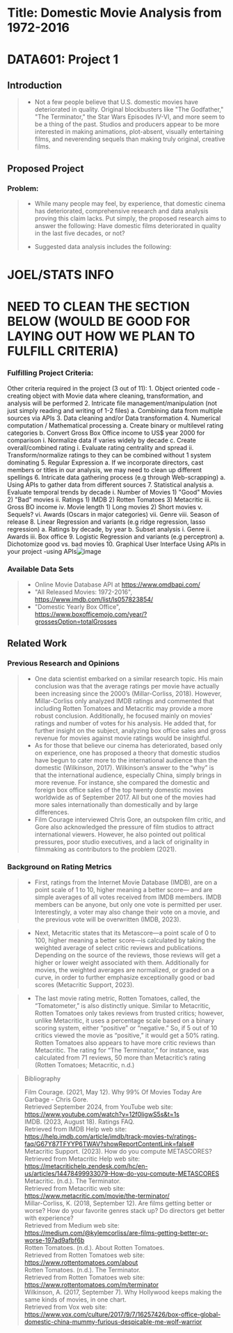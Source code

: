 # Title: Domestic Movie Analysis from 1972-2016<br>
# DATA601: Project 1

## Introduction

>* Not a few people believe that U.S. domestic movies have deteriorated in quality.  Original blockbusters like "The Godfather," "The Terminator," the Star Wars Episodes IV-VI, and more seem to be a thing of the past.  Studios and producers appear to be more interested in making animations, plot-absent, visually entertaining films, and neverending sequels than making truly original, creative films.

## Proposed Project

### Problem:

>* While many people may feel, by experience, that domestic cinema has deteriorated, comprehensive research and data analysis proving this claim lacks.  Put simply, the proposed research aims to answer the following: Have domestic films deteriorated in quality in the last five decades, or not? <br>
>
>* Suggested data analysis includes the following:<br>

# JOEL/STATS INFO

# NEED TO CLEAN THE SECTION BELOW (WOULD BE GOOD FOR LAYING OUT HOW WE PLAN TO FULFILL CRITERIA)

### Fulfilling Project Criteria:

Other criteria required in the project (3 out of 11):
	1. Object oriented code - creating object with Movie data where cleaning, transformation, and analysis will be performed 
	2. Intricate file management/manipulation (not just simply reading and writing of 1-2 files)
		a. Combining data from multiple sources via APIs
	3. Data cleaning and/or Data transformation
	4. Numerical computation / Mathematical processing
		a. Create binary or multilevel rating categories
		b. Convert Gross Box Office income to US$ year 2000 for comparison
			i. Normalize data if varies widely by decade
		c. Create overall/combined rating
			i. Evaluate rating centrality and spread
			ii. Transform/normalize ratings to they can be combined without 1 system dominating
	5. Regular Expression
		a. If we incorporate directors, cast members or titles in our analysis, we may need to clean up different spellings
	6. Intricate data gathering process (e.g through Web-scrapping)
		a. Using APIs to gather data from different sources
	7. Statistical analysis
		a. Evaluate temporal trends by decade
			i. Number of Movies
				1) "Good" Movies
				2) "Bad" movies
			ii. Ratings
				1) IMDB
				2) Rotten Tomatoes
				3) Metacritic
			iii. Gross BO income
			iv. Movie length
				1) Long movies
				2) Short movies
			v. Sequels?
			vi. Awards (Oscars in major categories)
			vii. Genre
			viii. Season of release
	8. Linear Regression and variants (e.g ridge regression, lasso regression)
		a. Ratings by decade, by year
		b. Subset analysis
			i. Genre
			ii. Awards
			iii. Box office
	9. Logistic Regression and variants (e.g perceptron)
		a. Dichotomize good vs. bad movies
	10. Graphical User Interface
Using APIs in your project -using APIs![image](https://github.com/user-attachments/assets/6215b806-61e2-43bf-bd18-14424a9d9c12)

### Available Data Sets
> * Online Movie Database API at https://www.omdbapi.com/
> * "All Released Movies: 1972-2016", https://www.imdb.com/list/ls057823854/
> * "Domestic Yearly Box Office", https://www.boxofficemojo.com/year/?grossesOption=totalGrosses

## Related Work

### Previous Research and Opinions

> * One data scientist embarked on a similar research topic.  His main conclusion was that the average ratings per movie have actually been increasing since the 2000’s (Millar-Corliss, 2018).  However, Millar-Corliss only analyzed IMDB ratings and commented that including Rotten Tomatoes and Metacritic may provide a more robust conclusion.  Additionally, he focused mainly on movies’ ratings and number of votes for his analysis.  He added that, for further insight on the subject, analyzing box office sales and gross revenue for movies against movie ratings would be insightful.
> * As for those that believe our cinema has deteriorated, based only on experience, one has proposed a theory that domestic studios have begun to cater more to the international audience than the domestic (Wilkinson, 2017).  Wilkinson’s answer to the “why” is that the international audience, especially China, simply brings in more revenue.  For instance, she compared the domestic and foreign box office sales of the top twenty domestic movies worldwide as of September 2017.  All but one of the movies had more sales internationally than domestically and by large differences. 
> * Film Courage interviewed Chris Gore, an outspoken film critic, and Gore also acknowledged the pressure of film studios to attract international viewers.  However, he also pointed out political pressures, poor studio executives, and a lack of originality in filmmaking as contributors to the problem (2021). <br>

### Background on Rating Metrics
> * First, ratings from the Internet Movie Database (IMDB), are on a point scale of 1 to 10, higher meaning a better score— and are simple averages of all votes received from IMDB members.  IMDB members can be anyone, but only one vote is permitted per user.  Interestingly, a voter may also change their vote on a movie, and the previous vote will be overwritten (IMDB, 2023).<br>

> * Next, Metacritic states that its Metascore—a point scale of 0 to 100, higher meaning a better score—is calculated by taking the weighted average of select critic reviews and publications.  Depending on the source of the reviews, those reviews will get a higher or lower weight associated with them.  Additionally for movies, the weighted averages are normalized, or graded on a curve, in order to further emphasize exceptionally good or bad scores (Metacritic Support, 2023).<br>

> * The last movie rating metric, Rotten Tomatoes, called, the “Tomatometer,” is also distinctly unique.  Similar to Metacritic, Rotten Tomatoes only takes reviews from trusted critics; however, unlike Metacritic, it uses a percentage scale based on a binary scoring system, either “positive” or “negative.”  So, if 5 out of 10 critics viewed the movie as “positive,” it would get a 50% rating.  Rotten Tomatoes also appears to have more critic reviews than Metacritic.  The rating for “The Terminator,” for instance, was calculated from 71 reviews, 50 more than Metacritic’s rating (Rotten Tomatoes; Metacritic, n.d.)<br>

>Bibliography
>
>Film Courage. (2021, May 12). Why 99% Of Movies Today Are Garbage - Chris Gore. <br>Retrieved September 2024, from YouTube web site: https://www.youtube.com/watch?v=12f0ligwS5s&t=1s<br>
>IMDB. (2023, August 18). Ratings FAQ.<br> Retrieved from IMDB Help web site: https://help.imdb.com/article/imdb/track-movies-tv/ratings-faq/G67Y87TFYYP6TWAV?showReportContentLink=false#<br>
>Metacritic Support. (2023). How do you compute METASCORES? <br>Retrieved from Metacritic Help web site: https://metacritichelp.zendesk.com/hc/en-us/articles/14478499933079-How-do-you-compute-METASCORES
>Metacritic. (n.d.). The Terminator. <br>Retrieved from Metacritic web site: https://www.metacritic.com/movie/the-terminator/<br>
>Millar-Corliss, K. (2018, September 12). Are films getting better or worse? How do your favorite genres stack up? Do directors get better with experience?<br> Retrieved from Medium web site: https://medium.com/@kylemcorliss/are-films-getting-better-or-worse-197ad9afbf6b<br>
>Rotten Tomatoes. (n.d.). About Rotten Tomatoes.<br> Retrieved from Rotten Tomatoes web site: https://www.rottentomatoes.com/about<br>
>Rotten Tomatoes. (n.d.). The Terminator.<br> Retrieved from Rotten Tomatoes web site: https://www.rottentomatoes.com/m/terminator<br>
>Wilkinson, A. (2017, September 7). Why Hollywood keeps making the same kinds of movies, in one chart.<br> Retrieved from Vox web site: https://www.vox.com/culture/2017/9/7/16257426/box-office-global-domestic-china-mummy-furious-despicable-me-wolf-warrior<br>






